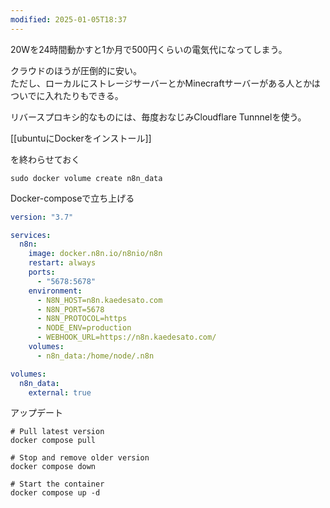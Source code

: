```yaml
---
modified: 2025-01-05T18:37
---
```

  

20Wを24時間動かすと1か月で500円くらいの電気代になってしまう。

クラウドのほうが圧倒的に安い。  
ただし、ローカルにストレージサーバーとかMinecraftサーバーがある人とかはついでに入れたりもできる。  

  

  

リバースプロキシ的なものには、毎度おなじみCloudflare Tunnnelを使う。

  

  

[[ubuntuにDockerをインストール]]

を終わらせておく

  

```Shell
sudo docker volume create n8n_data
```

  

  

Docker-composeで立ち上げる

```YAML
version: "3.7"

services:
  n8n:
    image: docker.n8n.io/n8nio/n8n
    restart: always
    ports:
      - "5678:5678"
    environment:
      - N8N_HOST=n8n.kaedesato.com
      - N8N_PORT=5678
      - N8N_PROTOCOL=https
      - NODE_ENV=production
      - WEBHOOK_URL=https://n8n.kaedesato.com/
    volumes:
      - n8n_data:/home/node/.n8n

volumes:
  n8n_data:
    external: true
```

  

  

アップデート

```Shell
# Pull latest version
docker compose pull

# Stop and remove older version
docker compose down

# Start the container
docker compose up -d
```